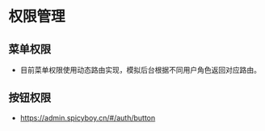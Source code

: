 # 权限管理

## 菜单权限

- 目前菜单权限使用动态路由实现，模拟后台根据不同用户角色返回对应路由。

## 按钮权限

- https://admin.spicyboy.cn/#/auth/button
